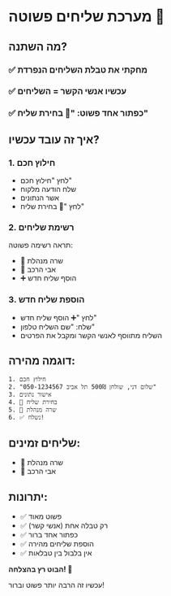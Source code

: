 # מערכת שליחים פשוטה 🚚

## מה השתנה?

### ✅ מחקתי את טבלת השליחים הנפרדת
### ✅ עכשיו אנשי הקשר = השליחים
### ✅ כפתור אחד פשוט: "🚚 בחירת שליח"

## איך זה עובד עכשיו?

### 1. חילוץ חכם
- לחץ "חילוץ חכם"
- שלח הודעה מלקוח
- אשר הנתונים
- לחץ "🚚 בחירת שליח"

### 2. רשימת שליחים
תראה רשימה פשוטה:
- 🚚 שרה מנהלת
- 🚚 אבי הרכב
- ➕ הוסף שליח חדש

### 3. הוספת שליח חדש
- לחץ "➕ הוסף שליח חדש"
- שלח: "שם השליח טלפון"
- השליח מתווסף לאנשי הקשר ומקבל את הפרטים

## דוגמה מהירה:
```
1. חילוץ חכם
2. "שלום דני, שולחן 500₪ תל אביב 050-1234567"
3. אישור נתונים
4. 🚚 בחירת שליח
5. 🚚 שרה מנהלת
6. ✅ נשלח!
```

## שליחים זמינים:
- 🚚 שרה מנהלת
- 🚚 אבי הרכב

## יתרונות:
- ✅ פשוט מאוד
- ✅ רק טבלה אחת (אנשי קשר)
- ✅ כפתור אחד ברור
- ✅ הוספת שליחים מהירה
- ✅ אין בלבול בין טבלאות

**הבוט רץ בהצלחה! 🎉**

עכשיו זה הרבה יותר פשוט וברור!